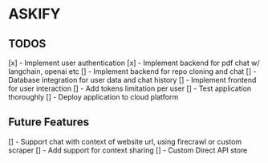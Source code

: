 # ASKIFY

## TODOS
[x] - Implement user authentication
[x] - Implement backend for pdf chat w/ langchain, openai etc
[] - Implement backend for repo cloning and chat
[] - Database integration for user data and chat history
[] - Implement frontend for user interaction
[] - Add tokens limitation per user
[] - Test application thoroughly
[] - Deploy application to cloud platform

## Future Features
[] - Support chat with context of website url, using firecrawl or custom scraper
[] - Add support for context sharing
[] - Custom Direct API store